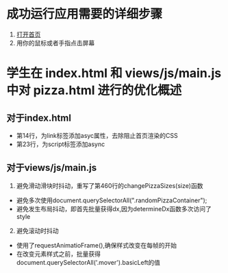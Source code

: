 # 成功运行应用需要的详细步骤

1. [打开首页]( https://felicityky.github.io/Website-Optimization_zh/)
2. 用你的鼠标或者手指点击屏幕




# 学生在 index.html 和 views/js/main.js 中对 pizza.html 进行的优化概述

## 对于index.html

* 第14行，为link标签添加asyc属性，去除阻止首页渲染的CSS
* 第23行，为script标签添加async


## 对于views/js/main.js

1. 避免滑动滑块时抖动，重写了第460行的changePizzaSizes(size)函数
  * 避免多次使用document.querySelectorAll(".randomPizzaContainer");
  * 避免发生布局抖动，即首先批量获得dx,因为determineDx函数多次访问了style
2. 避免滚动时抖动
  * 使用了requestAnimatioFrame(),确保样式改变在每帧的开始
  * 在改变元素样式之前，批量获得document.querySelectorAll('.mover').basicLeft的值